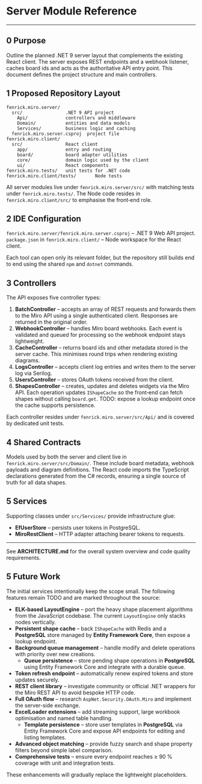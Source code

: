 # Server Module Reference

---

## 0 Purpose

Outline the planned .NET 9 server layout that complements the existing React
client. The server exposes REST endpoints and a webhook listener, caches board
ids and acts as the authoritative API entry point. This document defines the
project structure and main controllers.

## 1 Proposed Repository Layout

```
fenrick.miro.server/
  src/                .NET 9 API project
    Api/              controllers and middleware
    Domain/           entities and data models
    Services/         business logic and caching
  fenrick.miro.server.csproj  project file
fenrick.miro.client/
  src/                React client
    app/              entry and routing
    board/            board adapter utilities
    core/             domain logic used by the client
    ui/               React components
fenrick.miro.tests/   unit tests for .NET code
fenrick.miro.client/tests/       Node tests
```

All server modules live under `fenrick.miro.server/src/` with matching tests
under `fenrick.miro.tests/`. The Node code resides in
`fenrick.miro.client/src/` to emphasise the front‑end role.

## 2 IDE Configuration

 `fenrick.miro.server/fenrick.miro.server.csproj` – .NET 9 Web API project.
 `package.json` in `fenrick.miro.client/` – Node workspace for the React client.

Each tool can open only its relevant folder, but the repository still builds end
to end using the shared `npm` and `dotnet` commands.

## 3 Controllers

The API exposes five controller types:

1. **BatchController** – accepts an array of REST requests and forwards them to
   the Miro API using a single authenticated client. Responses are returned in
   the original order.
2. **WebhookController** – handles Miro board webhooks. Each event is validated
   and queued for processing so the webhook endpoint stays lightweight.
3. **CacheController** – returns board ids and other metadata stored in the
   server cache. This minimises round trips when rendering existing diagrams.
4. **LogsController** – accepts client log entries and writes them to the server
   log via Serilog.
5. **UsersController** – stores OAuth tokens received from the client.
6. **ShapesController** – creates, updates and deletes widgets via the Miro API.
   Each operation updates `IShapeCache` so the front‑end can fetch shapes
   without calling `board.get`. TODO: expose a lookup endpoint once the cache
   supports persistence.

Each controller resides under `fenrick.miro.server/src/Api/` and is covered by
dedicated unit tests.

## 4 Shared Contracts

Models used by both the server and client live in
`fenrick.miro.server/src/Domain/`. These include board metadata, webhook
payloads and diagram definitions. The React code imports the TypeScript
declarations generated from the C# records, ensuring a single source of truth
for all data shapes.

## 5 Services

Supporting classes under `src/Services/` provide infrastructure glue:

- **EfUserStore** – persists user tokens in PostgreSQL.
- **MiroRestClient** – HTTP adapter attaching bearer tokens to requests.

---

See **ARCHITECTURE.md** for the overall system overview and code quality
requirements.

## 5 Future Work

The initial services intentionally keep the scope small. The following features remain TODO and are marked throughout the source:

- **ELK-based LayoutEngine** – port the heavy shape placement algorithms from the JavaScript codebase. The current `LayoutEngine` only stacks nodes vertically.
- **Persistent shape cache** – back `IShapeCache` with Redis and a **PostgreSQL** store managed by **Entity Framework Core**, then expose a lookup endpoint.
- **Background queue management** – handle modify and delete operations with priority over new creations.
  - **Queue persistence** – store pending shape operations in **PostgreSQL** using Entity Framework Core and integrate with a durable queue.
- **Token refresh endpoint** – automatically renew expired tokens and store updates securely.
- **REST client library** – investigate community or official .NET wrappers for the Miro REST API to avoid bespoke HTTP code.
- **Full OAuth flow** – research `AspNet.Security.OAuth.Miro` and implement the server-side exchange.
- **ExcelLoader extensions** – add streaming support, large workbook optimisation and named table handling.
  - **Template persistence** – store user templates in **PostgreSQL** via Entity Framework Core and expose API endpoints for editing and listing templates.
- **Advanced object matching** – provide fuzzy search and shape property filters beyond simple label comparison.
- **Comprehensive tests** – ensure every endpoint reaches ≥ 90 % coverage with unit and integration tests.

These enhancements will gradually replace the lightweight placeholders.
